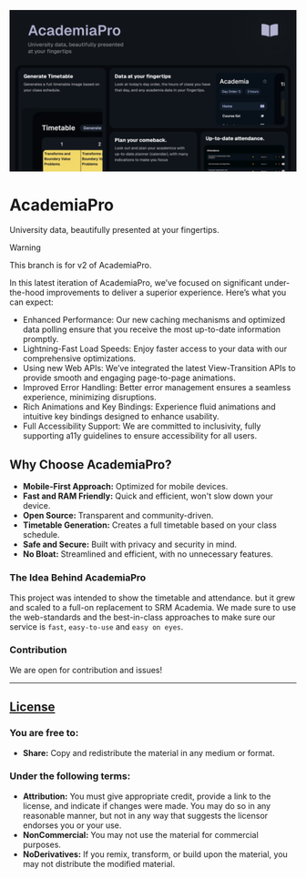 ![image](/public/images/og.png)

# AcademiaPro

University data, beautifully presented at your fingertips.

> [!WARNING]
> This branch is for v2 of AcademiaPro.
> 
> In this latest iteration of AcademiaPro, we’ve focused on significant under-the-hood improvements to deliver a superior experience. Here’s what you can expect:
> - Enhanced Performance: Our new caching mechanisms and optimized data polling ensure that you receive the most up-to-date information promptly.
> - Lightning-Fast Load Speeds: Enjoy faster access to your data with our comprehensive optimizations.
> - Using new Web APIs: We’ve integrated the latest View-Transition APIs to provide smooth and engaging page-to-page animations.
> - Improved Error Handling: Better error management ensures a seamless experience, minimizing disruptions.
> - Rich Animations and Key Bindings: Experience fluid animations and intuitive key bindings designed to enhance usability.
> - Full Accessibility Support: We are committed to inclusivity, fully supporting a11y guidelines to ensure accessibility for all users.

## Why Choose AcademiaPro?

- **Mobile-First Approach:** Optimized for mobile devices.
- **Fast and RAM Friendly:** Quick and efficient, won't slow down your device.
- **Open Source:** Transparent and community-driven.
- **Timetable Generation:** Creates a full timetable based on your class schedule.
- **Safe and Secure:** Built with privacy and security in mind.
- **No Bloat:** Streamlined and efficient, with no unnecessary features.

### The Idea Behind AcademiaPro

This project was intended to show the timetable and attendance. but it grew and scaled to a full-on replacement to SRM Academia. We made sure to use the web-standards and the best-in-class approaches to make sure our service is `fast`, `easy-to-use` and `easy on eyes`.


### Contribution

We are open for contribution and issues!

---

## [License](https://creativecommons.org/licenses/by-nc-nd/4.0/)

### You are free to:

- **Share:** Copy and redistribute the material in any medium or format.

### Under the following terms:

- **Attribution:** You must give appropriate credit, provide a link to the license, and indicate if changes were made. You may do so in any reasonable manner, but not in any way that suggests the licensor endorses you or your use.
- **NonCommercial:** You may not use the material for commercial purposes.
- **NoDerivatives:** If you remix, transform, or build upon the material, you may not distribute the modified material.
